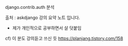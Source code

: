 django.contrib.auth 분석

출처 : askdjango 강의 요약 노트 입니다.

+ 제가 개인적으로 공부하면서 살 덧붙임

cf) 이 분도 강의듣고 쓰신 듯
https://planjang.tistory.com/158
